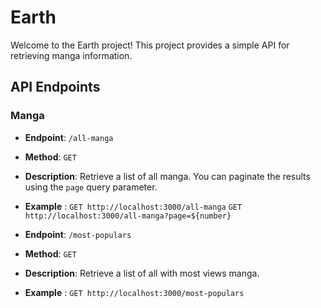 # Earth

Welcome to the Earth project! This project provides a simple API for retrieving manga information.

## API Endpoints

### Manga

- **Endpoint**: `/all-manga`
- **Method**: `GET`
- **Description**: Retrieve a list of all manga. You can paginate the results using the `page` query parameter.
- **Example** :
`GET http://localhost:3000/all-manga`
`GET http://localhost:3000/all-manga?page=${number}`


- **Endpoint**: `/most-populars`
- **Method**: `GET`
- **Description**: Retrieve a list of all with most views manga.
- **Example** :
`GET http://localhost:3000/most-populars`